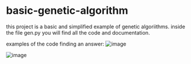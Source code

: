# basic-genetic-algorithm

this project is a basic and simplified example of genetic algoriithms.
inside the file gen.py you will find all the code and documentation.

examples of the code finding an answer:
![image](https://user-images.githubusercontent.com/44786079/151699124-564c6599-03f1-4900-9de5-c6015b41eee0.png)



![image](https://user-images.githubusercontent.com/44786079/151699158-1b42d5fc-f450-4e67-ae27-0e0aa24e85af.png)



